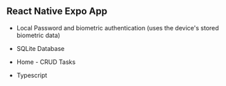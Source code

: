 ## React Native Expo App
- Local Password and biometric authentication (uses the device's stored biometric data)

- SQLite Database 

- Home - CRUD Tasks 

- Typescript

